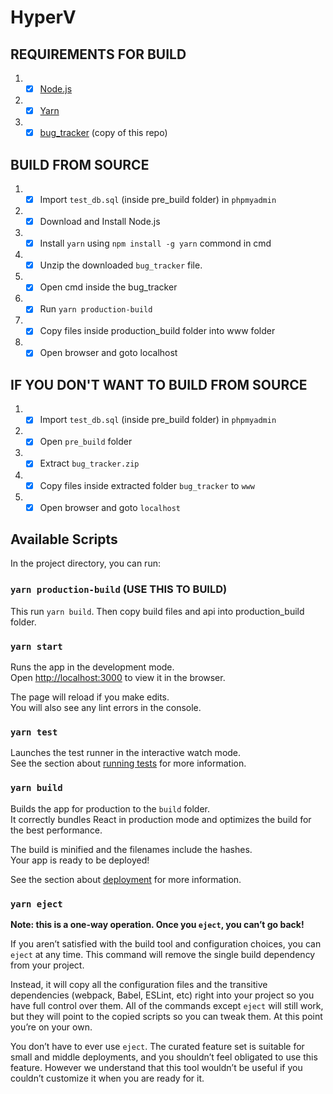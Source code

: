 # HyperV

## REQUIREMENTS FOR BUILD

1.  -[x] [Node.js](https://nodejs.org)
2.  -[x] [Yarn](https://yarnpkg.com/g)
3.  -[x] [bug_tracker](https://github.com/krypto-i9/bug-tracker/archive/main.zip) (copy of this repo)

## BUILD FROM SOURCE

1.  -[x] Import `test_db.sql` (inside pre_build folder) in `phpmyadmin`
2.  -[x] Download and Install Node.js
3.  -[x] Install `yarn` using `npm install -g yarn` commond in cmd
4.  -[x] Unzip the downloaded `bug_tracker` file.
5.  -[x] Open cmd inside the bug_tracker
6.  -[x] Run `yarn production-build`
7.  -[x] Copy files inside production_build folder into www folder
8.  -[x] Open browser and goto localhost

## IF YOU DON'T WANT TO BUILD FROM SOURCE

1.  -[x] Import `test_db.sql` (inside pre_build folder) in `phpmyadmin`
2.  -[x] Open `pre_build` folder
3.  -[x] Extract `bug_tracker.zip`
4.  -[x] Copy files inside extracted folder `bug_tracker` to `www`
5.  -[x] Open browser and goto `localhost`

## Available Scripts

In the project directory, you can run:

### `yarn production-build` (USE THIS TO BUILD)

This run `yarn build`. Then copy build files and api into production_build folder.

### `yarn start`

Runs the app in the development mode.\
Open [http://localhost:3000](http://localhost:3000) to view it in the browser.

The page will reload if you make edits.\
You will also see any lint errors in the console.

### `yarn test`

Launches the test runner in the interactive watch mode.\
See the section about [running tests](https://facebook.github.io/create-react-app/docs/running-tests) for more information.

### `yarn build`

Builds the app for production to the `build` folder.\
It correctly bundles React in production mode and optimizes the build for the best performance.

The build is minified and the filenames include the hashes.\
Your app is ready to be deployed!

See the section about [deployment](https://facebook.github.io/create-react-app/docs/deployment) for more information.

### `yarn eject`

**Note: this is a one-way operation. Once you `eject`, you can’t go back!**

If you aren’t satisfied with the build tool and configuration choices, you can `eject` at any time. This command will remove the single build dependency from your project.

Instead, it will copy all the configuration files and the transitive dependencies (webpack, Babel, ESLint, etc) right into your project so you have full control over them. All of the commands except `eject` will still work, but they will point to the copied scripts so you can tweak them. At this point you’re on your own.

You don’t have to ever use `eject`. The curated feature set is suitable for small and middle deployments, and you shouldn’t feel obligated to use this feature. However we understand that this tool wouldn’t be useful if you couldn’t customize it when you are ready for it.
